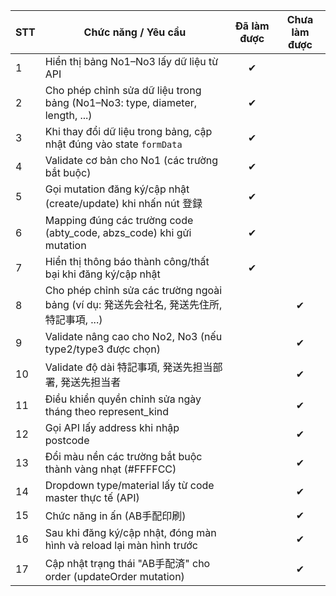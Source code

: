 | STT | Chức năng / Yêu cầu                                                                 | Đã làm được | Chưa làm được |
|-----|-------------------------------------------------------------------------------------|:-----------:|:-------------:|
| 1   | Hiển thị bảng No1–No3 lấy dữ liệu từ API                                            |      ✔      |               |
| 2   | Cho phép chỉnh sửa dữ liệu trong bảng (No1–No3: type, diameter, length, ...)        |      ✔      |               |
| 3   | Khi thay đổi dữ liệu trong bảng, cập nhật đúng vào state `formData`                 |      ✔      |               |
| 4   | Validate cơ bản cho No1 (các trường bắt buộc)                                       |      ✔      |               |
| 5   | Gọi mutation đăng ký/cập nhật (create/update) khi nhấn nút 登録                     |      ✔      |               |
| 6   | Mapping đúng các trường code (abty_code, abzs_code) khi gửi mutation                |      ✔      |               |
| 7   | Hiển thị thông báo thành công/thất bại khi đăng ký/cập nhật                         |      ✔      |               |
| 8   | Cho phép chỉnh sửa các trường ngoài bảng (ví dụ: 発送先会社名, 発送先住所, 特記事項, ...) |             |      ✔        |
| 9   | Validate nâng cao cho No2, No3 (nếu type2/type3 được chọn)                          |             |      ✔        |
| 10  | Validate độ dài 特記事項, 発送先担当部署, 発送先担当者                                 |             |      ✔        |
| 11  | Điều khiển quyền chỉnh sửa ngày tháng theo represent_kind                            |             |      ✔        |
| 12  | Gọi API lấy address khi nhập postcode                                               |             |      ✔        |
| 13  | Đổi màu nền các trường bắt buộc thành vàng nhạt (#FFFFCC)                            |             |      ✔        |
| 14  | Dropdown type/material lấy từ code master thực tế (API)                             |             |      ✔        |
| 15  | Chức năng in ấn (AB手配印刷)                                                        |             |      ✔        |
| 16  | Sau khi đăng ký/cập nhật, đóng màn hình và reload lại màn hình trước                 |             |      ✔        |
| 17  | Cập nhật trạng thái "AB手配済" cho order (updateOrder mutation)                      |             |      ✔        |
